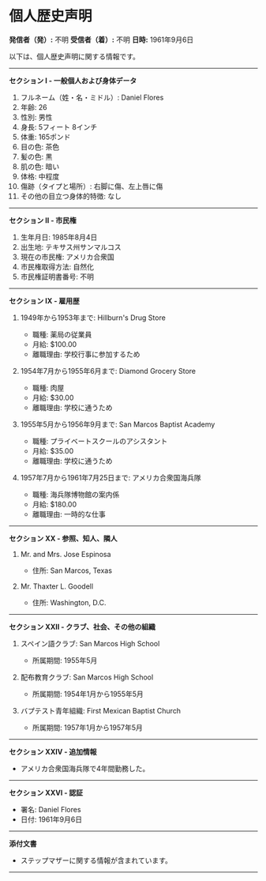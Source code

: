 # 個人歴史声明

**発信者（発）:** 不明
**受信者（着）:** 不明
**日時:** 1961年9月6日

以下は、個人歴史声明に関する情報です。

---

**セクション I - 一般個人および身体データ**

1. フルネーム（姓・名・ミドル）: Daniel Flores
2. 年齢: 26
3. 性別: 男性
4. 身長: 5フィート 8インチ
5. 体重: 165ポンド
6. 目の色: 茶色
7. 髪の色: 黒
8. 肌の色: 暗い
9. 体格: 中程度
10. 傷跡（タイプと場所）: 右脚に傷、左上唇に傷
11. その他の目立つ身体的特徴: なし

---

**セクション II - 市民権**

1. 生年月日: 1985年8月4日
2. 出生地: テキサス州サンマルコス
3. 現在の市民権: アメリカ合衆国
4. 市民権取得方法: 自然化
5. 市民権証明書番号: 不明

---

**セクション IX - 雇用歴**

1. 1949年から1953年まで: Hillburn's Drug Store
   - 職種: 薬局の従業員
   - 月給: $100.00
   - 離職理由: 学校行事に参加するため

2. 1954年7月から1955年6月まで: Diamond Grocery Store
   - 職種: 肉屋
   - 月給: $30.00
   - 離職理由: 学校に通うため

3. 1955年5月から1956年9月まで: San Marcos Baptist Academy
   - 職種: プライベートスクールのアシスタント
   - 月給: $35.00
   - 離職理由: 学校に通うため

4. 1957年7月から1961年7月25日まで: アメリカ合衆国海兵隊
   - 職種: 海兵隊博物館の案内係
   - 月給: $180.00
   - 離職理由: 一時的な仕事

---

**セクション XX - 参照、知人、隣人**

1. Mr. and Mrs. Jose Espinosa
   - 住所: San Marcos, Texas

2. Mr. Thaxter L. Goodell
   - 住所: Washington, D.C.

---

**セクション XXII - クラブ、社会、その他の組織**

1. スペイン語クラブ: San Marcos High School
   - 所属期間: 1955年5月

2. 配布教育クラブ: San Marcos High School
   - 所属期間: 1954年1月から1955年5月

3. バプテスト青年組織: First Mexican Baptist Church
   - 所属期間: 1957年1月から1957年5月

---

**セクション XXIV - 追加情報**

- アメリカ合衆国海兵隊で4年間勤務した。

---

**セクション XXVI - 認証**

- 署名: Daniel Flores
- 日付: 1961年9月6日

---

**添付文書**

- ステップマザーに関する情報が含まれています。

---